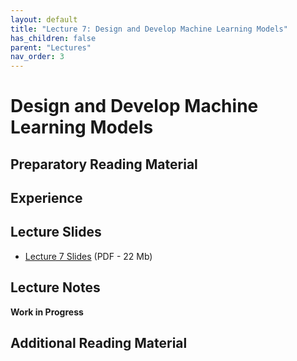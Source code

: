 ```yaml
---
layout: default
title: "Lecture 7: Design and Develop Machine Learning Models"
has_children: false
parent: "Lectures"
nav_order: 3
---
```


# Design and Develop Machine Learning Models

## Preparatory Reading Material

## Experience

## Lecture Slides

- [Lecture 7 Slides]({{site.baseurl}}/assets/slides/ML4D-L7.pdf) (PDF - 22 Mb)

## Lecture Notes

__Work in Progress__

## Additional Reading Material